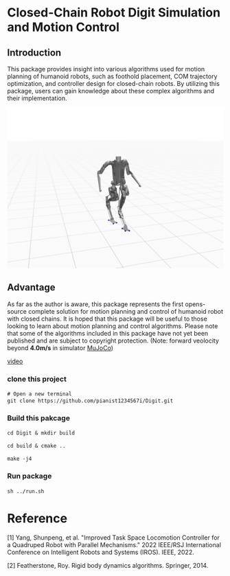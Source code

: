 # Closed-Chain Robot Digit Simulation and Motion Control

## Introduction

This package provides insight into various algorithms used for motion planning of humanoid robots, such as foothold placement, COM trajectory optimization, and controller design for closed-chain robots. By utilizing this package, users can gain knowledge about these complex algorithms and their implementation.

<div align="center">
    <img src="./digit.png">
</div>

## Advantage
As far as the author is aware, this package represents the first opens-source complete solution for motion planning and control of humanoid robot with closed chains. It is hoped that this package will be useful to those looking to learn about motion planning and control algorithms. Please note that some of the algorithms included in this package have not yet been published and are subject to copyright protection. (Note: forward veolocity beyond **4.0m/s** in simulator [MuJoCo](https://mujoco.org/))

[video](https://drive.google.com/file/d/1cLD83HytvqX6r0aE3TzPF23wfX0IMfzw/view?usp=sharing
)
### clone this project

```
# Open a new terminal
git clone https://github.com/pianist1234567i/Digit.git
```

### Build this pakcage
```
cd Digit & mkdir build
```

```
cd build & cmake ..
```

```
make -j4
```

### Run package
```
sh ../run.sh
```

# Reference

[1] Yang, Shunpeng, et al. "Improved Task Space Locomotion Controller for a Quadruped Robot with Parallel Mechanisms." 2022 IEEE/RSJ International Conference on Intelligent Robots and Systems (IROS). IEEE, 2022.

[2] Featherstone, Roy. Rigid body dynamics algorithms. Springer, 2014.
